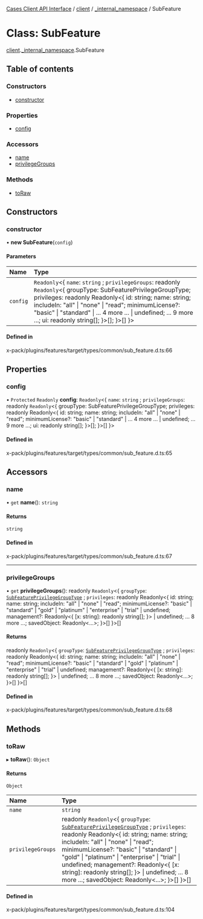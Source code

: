 [Cases Client API Interface](../README.md) / [client](../modules/client.md) / [\_internal\_namespace](../modules/client._internal_namespace.md) / SubFeature

# Class: SubFeature

[client](../modules/client.md).[_internal_namespace](../modules/client._internal_namespace.md).SubFeature

## Table of contents

### Constructors

- [constructor](client._internal_namespace.SubFeature.md#constructor)

### Properties

- [config](client._internal_namespace.SubFeature.md#config)

### Accessors

- [name](client._internal_namespace.SubFeature.md#name)
- [privilegeGroups](client._internal_namespace.SubFeature.md#privilegegroups)

### Methods

- [toRaw](client._internal_namespace.SubFeature.md#toraw)

## Constructors

### constructor

• **new SubFeature**(`config`)

#### Parameters

| Name | Type |
| :------ | :------ |
| `config` | `Readonly`<{ `name`: `string` ; `privilegeGroups`: readonly `Readonly`<{ groupType: SubFeaturePrivilegeGroupType; privileges: readonly Readonly<{ id: string; name: string; includeIn: "all" \| "none" \| "read"; minimumLicense?: "basic" \| "standard" \| ... 4 more ... \| undefined; ... 9 more ...; ui: readonly string[]; }\>[]; }\>[]  }\> |

#### Defined in

x-pack/plugins/features/target/types/common/sub_feature.d.ts:66

## Properties

### config

• `Protected` `Readonly` **config**: `Readonly`<{ `name`: `string` ; `privilegeGroups`: readonly `Readonly`<{ groupType: SubFeaturePrivilegeGroupType; privileges: readonly Readonly<{ id: string; name: string; includeIn: "all" \| "none" \| "read"; minimumLicense?: "basic" \| "standard" \| ... 4 more ... \| undefined; ... 9 more ...; ui: readonly string[]; }\>[]; }\>[]  }\>

#### Defined in

x-pack/plugins/features/target/types/common/sub_feature.d.ts:65

## Accessors

### name

• `get` **name**(): `string`

#### Returns

`string`

#### Defined in

x-pack/plugins/features/target/types/common/sub_feature.d.ts:67

___

### privilegeGroups

• `get` **privilegeGroups**(): readonly `Readonly`<{ `groupType`: [`SubFeaturePrivilegeGroupType`](../modules/client._internal_namespace.md#subfeatureprivilegegrouptype) ; `privileges`: readonly Readonly<{ id: string; name: string; includeIn: "all" \| "none" \| "read"; minimumLicense?: "basic" \| "standard" \| "gold" \| "platinum" \| "enterprise" \| "trial" \| undefined; management?: Readonly<{ [x: string]: readonly string[]; }\> \| undefined; ... 8 more ...; savedObject: Readonly<...\>; }\>[]  }\>[]

#### Returns

readonly `Readonly`<{ `groupType`: [`SubFeaturePrivilegeGroupType`](../modules/client._internal_namespace.md#subfeatureprivilegegrouptype) ; `privileges`: readonly Readonly<{ id: string; name: string; includeIn: "all" \| "none" \| "read"; minimumLicense?: "basic" \| "standard" \| "gold" \| "platinum" \| "enterprise" \| "trial" \| undefined; management?: Readonly<{ [x: string]: readonly string[]; }\> \| undefined; ... 8 more ...; savedObject: Readonly<...\>; }\>[]  }\>[]

#### Defined in

x-pack/plugins/features/target/types/common/sub_feature.d.ts:68

## Methods

### toRaw

▸ **toRaw**(): `Object`

#### Returns

`Object`

| Name | Type |
| :------ | :------ |
| `name` | `string` |
| `privilegeGroups` | readonly `Readonly`<{ `groupType`: [`SubFeaturePrivilegeGroupType`](../modules/client._internal_namespace.md#subfeatureprivilegegrouptype) ; `privileges`: readonly Readonly<{ id: string; name: string; includeIn: "all" \| "none" \| "read"; minimumLicense?: "basic" \| "standard" \| "gold" \| "platinum" \| "enterprise" \| "trial" \| undefined; management?: Readonly<{ [x: string]: readonly string[]; }\> \| undefined; ... 8 more ...; savedObject: Readonly<...\>; }\>[]  }\>[] |

#### Defined in

x-pack/plugins/features/target/types/common/sub_feature.d.ts:104
